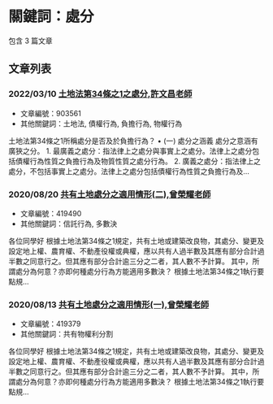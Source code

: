 # 關鍵詞：處分

包含 3 篇文章

## 文章列表

### 2022/03/10 [土地法第34條之1之處分,許文昌老師](../../articles/903561_%E5%9C%9F%E5%9C%B0%E6%B3%95%E7%AC%AC34%E6%A2%9D%E4%B9%8B1%E4%B9%8B%E8%99%95%E5%88%86%2C%E8%A8%B1%E6%96%87%E6%98%8C%E8%80%81%E5%B8%AB.md)
- 文章編號：903561
- 其他關鍵詞：土地法, 債權行為, 負擔行為, 物權行為

土地法第34條之1所稱處分是否及於負擔行為？ • (一) 處分之涵義 處分之意涵有廣狹之分。 1. 最廣義之處分：指法律上之處分與事實上之處分。法律上之處分包括債權行為性質之負擔行為及物質性質之處分行為。 2. 廣義之處分：指法律上之處分，不包括事實上之處分。法律上之處分包括債權行為性質之負擔行為及...

### 2020/08/20 [共有土地處分之適用情形(二),曾榮耀老師](../../articles/419490_%E5%85%B1%E6%9C%89%E5%9C%9F%E5%9C%B0%E8%99%95%E5%88%86%E4%B9%8B%E9%81%A9%E7%94%A8%E6%83%85%E5%BD%A2%28%E4%BA%8C%29%2C%E6%9B%BE%E6%A6%AE%E8%80%80%E8%80%81%E5%B8%AB.md)
- 文章編號：419490
- 其他關鍵詞：信託行為, 多數決

各位同學好 根據土地法第34條之1規定，共有土地或建築改良物，其處分、變更及設定地上權、農育權、不動產役權或典權，應以共有人過半數及其應有部分合計過半數之同意行之。但其應有部分合計逾三分之二者，其人數不予計算。 其中，所謂處分為何意？亦即何種處分行為方能適用多數決？ 根據土地法第34條之1執行要點規...

### 2020/08/13 [共有土地處分之適用情形(一),曾榮耀老師](../../articles/419379_%E5%85%B1%E6%9C%89%E5%9C%9F%E5%9C%B0%E8%99%95%E5%88%86%E4%B9%8B%E9%81%A9%E7%94%A8%E6%83%85%E5%BD%A2%28%E4%B8%80%29%2C%E6%9B%BE%E6%A6%AE%E8%80%80%E8%80%81%E5%B8%AB.md)
- 文章編號：419379
- 其他關鍵詞：共有物權利分割

各位同學好 根據土地法第34條之1規定，共有土地或建築改良物，其處分、變更及設定地上權、農育權、不動產役權或典權，應以共有人過半數及其應有部分合計過半數之同意行之。但其應有部分合計逾三分之二者，其人數不予計算。 其中，所謂處分為何意？亦即何種處分行為方能適用多數決？ 根據土地法第34條之1執行要點規...

